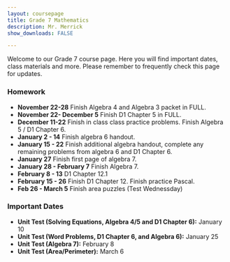 ```yaml
---
layout: coursepage
title: Grade 7 Mathematics
description: Mr. Merrick 
show_downloads: FALSE

---
```


<!--- ### MATH 20-1 SECTION  ### --->
Welcome to our Grade 7 course page. Here you will find important dates, class materials and more. Please remember to frequently check this page for updates. 

<!--- To access the schoology page use this code: HRGC-TB6H-K38HK. ---> 

### Homework
* **November 22-28** Finish Algebra 4 and Algebra 3 packet in FULL.
* **November 22- December 5** Finish D1 Chapter 5 in FULL.
* **December 11-22** Finish in class class practice problems. Finish Algebra 5 / D1 Chapter 6.
* **January 2 - 14** Finish algebra 6 handout.
* **January 15 - 22** Finish additional algebra handout, complete any remaining problems from algebra 6 and D1 Chapter 6. 
* **January 27** Finish first page of algebra 7.
* **January 28 - February 7** Finish Algebra 7.
* **February 8 - 13** D1 Chapter 12.1
* **February 15 - 26** Finish D1 Chapter 12. Finish practice Pascal. 
* **Feb 26 - March 5** Finish area puzzles (Test Wednessday) 
  
### Important Dates 
* **Unit Test (Solving Equations, Algebra 4/5 and D1 Chapter 6):** January 10
* **Unit Test (Word Problems, D1 Chapter 6, and Algebra 6):** January 25
* **Unit Test (Algebra 7):** February 8 
* **Unit Test (Area/Perimeter):** March 6

  




